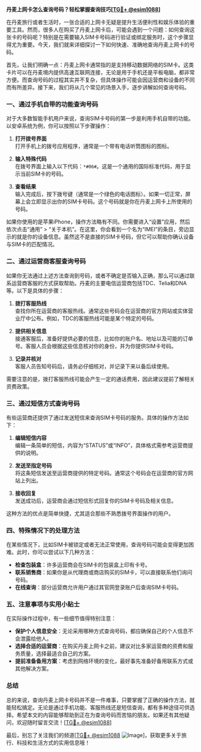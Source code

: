 **丹麦上网卡怎么查询号码？轻松掌握查询技巧[[TG💪+ @esim1088](https://t.me/s/esim1088)]**

在丹麦旅行或者生活时，一张合适的上网卡无疑是提升生活便利性和娱乐体验的重要工具。然而，很多人在购买了丹麦上网卡后，可能会遇到一个问题：如何查询这张卡的号码呢？特别是在需要输入SIM卡号码进行验证或绑定服务时，这个步骤显得尤为重要。今天，我们就来详细探讨一下如何快速、准确地查询丹麦上网卡的号码。

首先，让我们明确一点：丹麦上网卡通常指的是支持移动数据网络的SIM卡。这类卡片可以在丹麦境内提供高速互联网连接，无论是用于手机还是平板电脑，都非常方便。而查询号码的过程其实并不复杂，但具体操作可能会因运营商和设备的不同而有所差异。接下来，我们将从几个常见的场景入手，逐步讲解如何查询号码。

### **一、通过手机自带的功能查询号码**

对于大多数智能手机用户来说，查询SIM卡号码的第一步是利用手机自带的功能。以安卓系统为例，你可以按照以下步骤操作：

1. **打开拨号界面**  
   打开手机上的拨号应用程序，通常是一个带有电话听筒图标的图标。

2. **输入特殊代码**  
   在拨号界面上输入以下代码：`*#06#`。这是一个通用的国际标准代码，用于显示当前SIM卡的号码。

3. **查看结果**  
   输入完成后，按下拨号键（通常是一个绿色的电话图标）。如果一切正常，屏幕上会立即显示出你的SIM卡号码。这个号码就是你在丹麦上网卡上所使用的号码。

如果你使用的是苹果iPhone，操作方法略有不同。你需要进入“设置”应用，然后依次点击“通用” > “关于本机”。在这里，你会看到一个名为“IMEI”的条目，旁边显示的就是你的设备信息。虽然这不是直接的SIM卡号码，但它可以帮助你确认设备与SIM卡的匹配情况。

### **二、通过运营商客服查询号码**

如果你无法通过上述方法查询到号码，或者不确定是否输入正确，那么可以通过联系运营商客服的方式获取帮助。丹麦的主要电信运营商包括TDC、Telia和DNA等。以下是具体的步骤：

1. **拨打客服热线**  
   查找你所在运营商的客服热线。通常这些号码会在运营商的官方网站或实体营业厅中公布。例如，TDC的客服热线可能是某个特定的号码。

2. **提供相关信息**  
   接通客服后，准备好提供必要的信息，比如你的账户名、地址以及可能的订单号。客服人员会根据这些信息核对你的身份，并为你提供SIM卡号码。

3. **记录并核对**  
   客服人员告知号码后，请务必仔细核对，并记录下来以备后续使用。

需要注意的是，拨打客服热线可能会产生一定的通话费用，因此建议提前了解相关资费政策。

### **三、通过短信方式查询号码**

有些运营商还提供了通过发送短信来查询SIM卡号码的服务。具体的操作方法如下：

1. **编辑短信内容**  
   编辑一条简单的短信，内容为“STATUS”或“INFO”，具体格式需参考运营商提供的说明。

2. **发送至指定号码**  
   将这条短信发送至运营商提供的特定号码。通常这个号码会在运营商的官方网站上列出。

3. **接收回复**  
   发送成功后，运营商会通过短信形式回复你的SIM卡号码及相关信息。

这种方法的优点是简单快捷，尤其适合那些不熟悉拨号界面操作的用户。

### **四、特殊情况下的处理方法**

在某些情况下，比如SIM卡被锁定或者无法正常使用，查询号码可能会变得更加困难。此时，你可以尝试以下几种方法：

- **检查包装盒**：许多运营商会在SIM卡的包装盒上印有卡号。
- **联系销售商**：如果你是从代理商或商店购买的SIM卡，可以直接联系他们询问号码。
- **在线查询**：部分运营商允许用户通过其官网登录账户后查询SIM卡号码。

### **五、注意事项与实用小贴士**

在实际操作过程中，有一些细节值得特别注意：

- **保护个人信息安全**：无论采用哪种方式查询号码，都应确保自己的个人信息不会泄露给他人。
- **选择合适的运营商**：在购买丹麦上网卡之前，建议对比多家运营商的资费和服务质量，选择最适合自己的方案。
- **提前准备备用方案**：考虑到网络环境的变化，最好事先准备好备用联系方式或其他解决方案。

### **总结**

总的来说，查询丹麦上网卡号码并不是一件难事，只要掌握了正确的操作方法，就能轻松搞定。无论是通过手机功能、客服热线还是短信查询，都有多种途径可供选择。希望本文的内容能够帮助到正在为查询号码而苦恼的朋友。如果还有其他疑问，欢迎随时留言交流！[[TG💪+ @esim1088](https://t.me/s/esim1088)]

最后，别忘了关注我们的频道[[TG💪+ @esim1088](https://t.me/s/esim1088) ![Image](https://i.postimg.cc/4NQfJmqS/Snipaste-2025-05-13-00-14-12.png)]，获取更多关于旅行、科技和生活方式的实用信息哦！